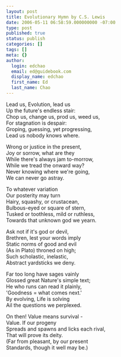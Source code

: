 ```yaml
---
layout: post
title: Evolutionary Hymn by C.S. Lewis
date: 2006-05-11 06:58:59.000000000 -07:00
type: post
published: true
status: publish
categories: []
tags: []
meta: {}
author:
  login: edchao
  email: ed@guidebook.com
  display_name: edchao
  first_name: Ed
  last_name: Chao
---
```

<p>Lead us, Evolution, lead us<br />
Up the future's endless stair:<br />
Chop us, change us, prod us, weed us,<br />
For stagnation is despair:<br />
Groping, guessing, yet progressing,<br />
Lead us nobody knows where.</p>
<p>Wrong or justice in the present,<br />
Joy or sorrow, what are they<br />
While there's always jam to-morrow,<br />
While we tread the onward way?<br />
Never knowing where we're going,<br />
We can never go astray.</p>
<p>To whatever variation<br />
Our posterity may turn<br />
Hairy, squashy, or crustacean,<br />
Bulbous-eyed or square of stern,<br />
Tusked or toothless, mild or ruthless,<br />
Towards that unknown god we yearn.</p>
<p>Ask not if it's god or devil,<br />
Brethren, lest your words imply<br />
Static norms of good and evil<br />
(As in Plato) throned on high;<br />
Such scholastic, inelastic,<br />
Abstract yardsticks we deny.</p>
<p>Far too long have sages vainly<br />
Glossed great Nature's simple text;<br />
He who runs can read it plainly,<br />
'Goodness = what comes next.'<br />
By evolving, Life is solving<br />
Ail the questions we perplexed.</p>
<p>On then! Value means survival -<br />
Value. If our progeny<br />
Spreads and spawns and licks each rival,<br />
That will prove its deity.<br />
(Far from pleasant, by our present<br />
Standards, though it well may be.)</p>
